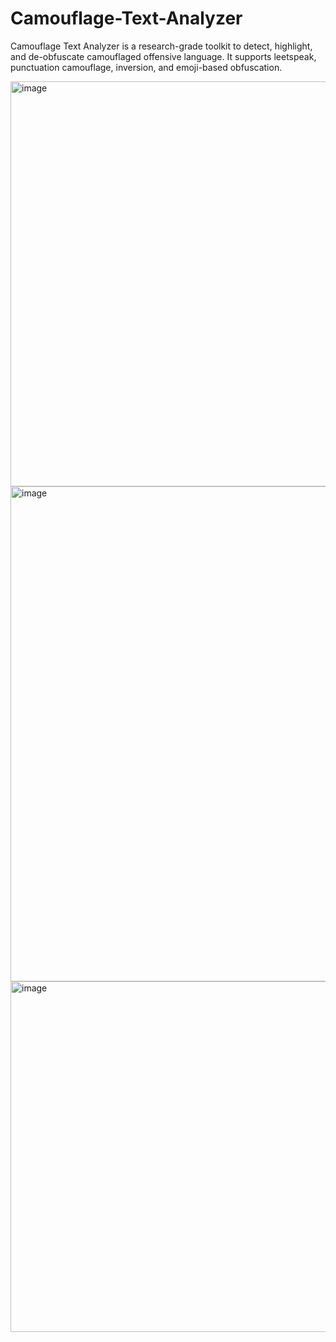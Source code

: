 # Camouflage-Text-Analyzer
Camouflage Text Analyzer is a research-grade toolkit to detect, highlight, and de-obfuscate camouflaged offensive language. It supports leetspeak, punctuation camouflage, inversion, and emoji-based obfuscation.

<img width="1913" height="648" alt="image" src="https://github.com/user-attachments/assets/3c8efbdb-a5d4-46b8-a14e-5c5b45226587" />
<img width="1918" height="792" alt="image" src="https://github.com/user-attachments/assets/1e8949f7-7cc1-4bf2-af3a-064b8b6bb957" />
<img width="1912" height="561" alt="image" src="https://github.com/user-attachments/assets/1833c227-457d-4991-a15b-9b07ade0b8ac" />



